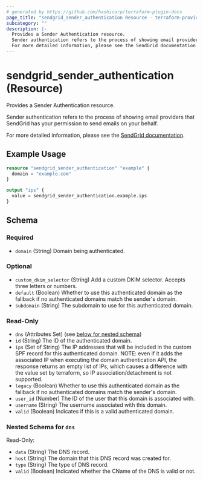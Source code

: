 ```yaml
---
# generated by https://github.com/hashicorp/terraform-plugin-docs
page_title: "sendgrid_sender_authentication Resource - terraform-provider-sendgrid"
subcategory: ""
description: |-
  Provides a Sender Authentication resource.
  Sender authentication refers to the process of showing email providers that SendGrid has your permission to send emails on your behalf.
  For more detailed information, please see the SendGrid documentation https://docs.sendgrid.com/glossary/domain-authentication.
---
```


# sendgrid_sender_authentication (Resource)

Provides a Sender Authentication resource.

Sender authentication refers to the process of showing email providers that SendGrid has your permission to send emails on your behalf.

For more detailed information, please see the [SendGrid documentation](https://docs.sendgrid.com/glossary/domain-authentication).

## Example Usage

```terraform
resource "sendgrid_sender_authentication" "example" {
  domain = "example.com"
}

output "ips" {
  value = sendgrid_sender_authentication.example.ips
}
```

<!-- schema generated by tfplugindocs -->
## Schema

### Required

- `domain` (String) Domain being authenticated.

### Optional

- `custom_dkim_selector` (String) Add a custom DKIM selector. Accepts three letters or numbers.
- `default` (Boolean) Whether to use this authenticated domain as the fallback if no authenticated domains match the sender's domain.
- `subdomain` (String) The subdomain to use for this authenticated domain.

### Read-Only

- `dns` (Attributes Set) (see [below for nested schema](#nestedatt--dns))
- `id` (String) The ID of the authenticated domain.
- `ips` (Set of String) The IP addresses that will be included in the custom SPF record for this authenticated domain. NOTE: even if it adds the associated IP when executing the domain authentication API, the response returns an empty list of IPs, which causes a difference with the value set by terraform, so IP association/detachment is not supported.
- `legacy` (Boolean) Whether to use this authenticated domain as the fallback if no authenticated domains match the sender's domain.
- `user_id` (Number) The ID of the user that this domain is associated with.
- `username` (String) The username associated with this domain.
- `valid` (Boolean) Indicates if this is a valid authenticated domain.

<a id="nestedatt--dns"></a>
### Nested Schema for `dns`

Read-Only:

- `data` (String) The DNS record.
- `host` (String) The domain that this DNS record was created for.
- `type` (String) The type of DNS record.
- `valid` (Boolean) Indicated whether the CName of the DNS is valid or not.

